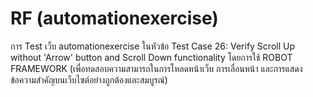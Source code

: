 # RF (automationexercise)
การ Test เว็บ automationexercise ในหัวข้อ Test Case 26: Verify Scroll Up without 'Arrow' button and Scroll Down functionality โดยการใช้ ROBOT FRAMEWORK (เพื่อทดสอบความสามารถในการโหลดหน้าเว็บ การเลื่อนหน้า และการแสดงข้อความสำคัญบนเว็บไซต์อย่างถูกต้องและสมบูรณ์)
